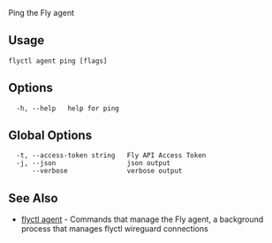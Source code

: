 Ping the Fly agent


## Usage
~~~
flyctl agent ping [flags]
~~~

## Options

~~~
  -h, --help   help for ping
~~~

## Global Options

~~~
  -t, --access-token string   Fly API Access Token
  -j, --json                  json output
      --verbose               verbose output
~~~

## See Also

* [flyctl agent](/docs/flyctl/agent/)	 - Commands that manage the Fly agent, a background process that manages flyctl wireguard connections

